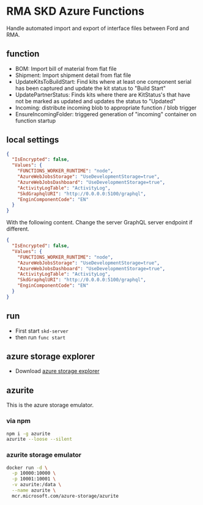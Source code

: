# RMA SKD Azure Functions

Handle automated import and export of interface files between Ford and RMA.

## function

- BOM: Import bill of material from flat file
- Shipment: Import shipment detail from flat file
- UpdateKitsToBuildStart: Find kits where at least one component serial has been captured and update the kit status to "Build Start"
- UpdatePartnerStatus: Finds kits where there are KitStatus's that have not be marked as updated and updates the status to "Updated"
- Incoming: distribute incoming blob to appropriate function / blob trigger
- EnsureIncomingFolder: triggered generation of "incoming" container on function startup

## local settings

```json
{
  "IsEncrypted": false,
  "Values": {
    "FUNCTIONS_WORKER_RUNTIME": "node",
    "AzureWebJobsStorage": "UseDevelopmentStorage=true",
    "AzureWebJobsDashboard": "UseDevelopmentStorage=true",
    "ActivityLogTable": "ActivityLog",
    "SkdGraphqlURI": "http://0.0.0.0:5100/graphql",
    "EnginComponentCode": "EN"
  }
}
```

With the following content. Change the server GraphQL server endpoint if different.

```json
{
  "IsEncrypted": false,
  "Values": {
    "FUNCTIONS_WORKER_RUNTIME": "node",
    "AzureWebJobsStorage": "UseDevelopmentStorage=true",
    "AzureWebJobsDashboard": "UseDevelopmentStorage=true",
    "ActivityLogTable": "ActivityLog",
    "SkdGraphqlURI": "http://0.0.0.0:5100/graphql",
    "EnginComponentCode": "EN"
  }
}
```

## run

- First start `skd-server`
- then run `func start`

## azure storage explorer

- Download [azure storage explorer](https://azure.microsoft.com/en-us/features/storage-explorer/)

## azurite 

This is the azure storage emulator.

### via npm

```bash
npm i -g azurite
azurite --loose --silent
```

### azurite storage emulator

```bash
docker run -d \
  -p 10000:10000 \
  -p 10001:10001 \
  -v azurite:/data \
  --name azurite \
  mcr.microsoft.com/azure-storage/azurite
```
